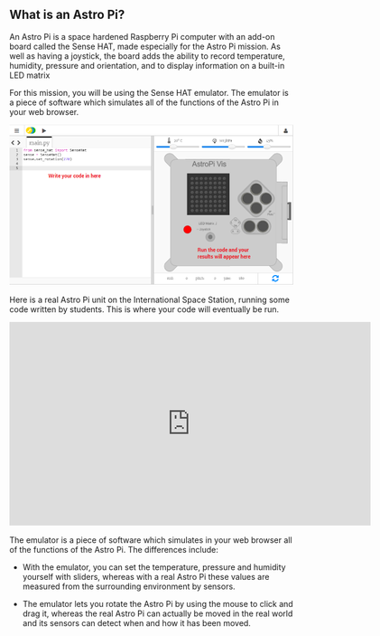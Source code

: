 ## What is an Astro Pi?

An Astro Pi is a space hardened Raspberry Pi computer with an add-on board called the Sense HAT, made especially for the Astro Pi mission. As well as having a joystick, the board adds the ability to record temperature, humidity, pressure and orientation, and to display information on a built-in LED matrix

For this mission, you will be using the Sense HAT emulator. The emulator is a piece of software which simulates all of the functions of the Astro Pi in your web browser.

![Sense HAT emulator](images/sense-hat-emulator.png)

Here is a real Astro Pi unit on the International Space Station, running some code written by students. This is where your code will eventually be run.

<iframe src="https://player.vimeo.com/video/172737314" width="640" height="360" frameborder="0" webkitallowfullscreen mozallowfullscreen allowfullscreen></iframe>

The emulator is a piece of software which simulates in your web browser all of the functions of the Astro Pi. The differences include:

- With the emulator, you can set the temperature, pressure and humidity yourself with sliders, whereas with a real Astro Pi these values are measured from the surrounding environment by sensors.

- The emulator lets you rotate the Astro Pi by using the mouse to click and drag it, whereas the real Astro Pi can actually be moved in the real world and its sensors can detect when and how it has been moved.
